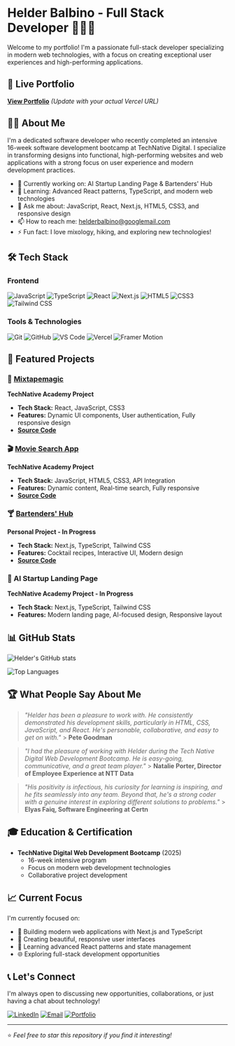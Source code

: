 # Helder Balbino - Full Stack Developer 👨🏻‍💻

Welcome to my portfolio! I'm a passionate full-stack developer specializing in
modern web technologies, with a focus on creating exceptional user experiences
and high-performing applications.

## 🚀 Live Portfolio

**[View Portfolio](https://helderbalbino-portfolio.vercel.app)** _(Update with
your actual Vercel URL)_

## 👨‍💻 About Me

I'm a dedicated software developer who recently completed an intensive 16-week
software development bootcamp at TechNative Digital. I specialize in
transforming designs into functional, high-performing websites and web
applications with a strong focus on user experience and modern development
practices.

- 🔭 Currently working on: AI Startup Landing Page & Bartenders' Hub
- 🌱 Learning: Advanced React patterns, TypeScript, and modern web technologies
- 💬 Ask me about: JavaScript, React, Next.js, HTML5, CSS3, and responsive
  design
- 📫 How to reach me:
  [helderbalbino@googlemail.com](mailto:helderbalbino@googlemail.com)
- ⚡ Fun fact: I love mixology, hiking, and exploring new technologies!

## 🛠️ Tech Stack

### Frontend

![JavaScript](https://img.shields.io/badge/-JavaScript-F7DF1E?style=flat-square&logo=javascript&logoColor=black)
![TypeScript](https://img.shields.io/badge/-TypeScript-3178C6?style=flat-square&logo=typescript&logoColor=white)
![React](https://img.shields.io/badge/-React-61DAFB?style=flat-square&logo=react&logoColor=black)
![Next.js](https://img.shields.io/badge/-Next.js-000000?style=flat-square&logo=next.js&logoColor=white)
![HTML5](https://img.shields.io/badge/-HTML5-E34F26?style=flat-square&logo=html5&logoColor=white)
![CSS3](https://img.shields.io/badge/-CSS3-1572B6?style=flat-square&logo=css3&logoColor=white)
![Tailwind CSS](https://img.shields.io/badge/-Tailwind_CSS-38B2AC?style=flat-square&logo=tailwind-css&logoColor=white)

### Tools & Technologies

![Git](https://img.shields.io/badge/-Git-F05032?style=flat-square&logo=git&logoColor=white)
![GitHub](https://img.shields.io/badge/-GitHub-181717?style=flat-square&logo=github&logoColor=white)
![VS Code](https://img.shields.io/badge/-VS_Code-007ACC?style=flat-square&logo=visual-studio-code&logoColor=white)
![Vercel](https://img.shields.io/badge/-Vercel-000000?style=flat-square&logo=vercel&logoColor=white)
![Framer Motion](https://img.shields.io/badge/-Framer_Motion-0055FF?style=flat-square&logo=framer&logoColor=white)

## 🎯 Featured Projects

### 🎵 [Mixtapemagic](https://mixtapemagic.netlify.app/)

**TechNative Academy Project**

- **Tech Stack:** React, JavaScript, CSS3
- **Features:** Dynamic UI components, User authentication, Fully responsive
  design
- **[Source Code](https://github.com/technative-academy/Mixtape-Magic)**

### 🎬 [Movie Search App](https://helderbalbino.github.io/Movie-search-app/)

**TechNative Academy Project**

- **Tech Stack:** JavaScript, HTML5, CSS3, API Integration
- **Features:** Dynamic content, Real-time search, Fully responsive
- **[Source Code](https://github.com/helderbalbino/Movie-search-app)**

### 🍸 [Bartenders' Hub](https://bartendershub.vercel.app/)

**Personal Project - In Progress**

- **Tech Stack:** Next.js, TypeScript, Tailwind CSS
- **Features:** Cocktail recipes, Interactive UI, Modern design
- **[Source Code](https://github.com/HelderBalbino/BartendersHub)**

### 🤖 AI Startup Landing Page

**TechNative Academy Project - In Progress**

- **Tech Stack:** Next.js, TypeScript, Tailwind CSS
- **Features:** Modern landing page, AI-focused design, Responsive layout

## 📊 GitHub Stats

![Helder's GitHub stats](https://github-readme-stats.vercel.app/api?username=helderbalbino&show_icons=true&theme=dark&count_private=true)

![Top Languages](https://github-readme-stats.vercel.app/api/top-langs/?username=helderbalbino&layout=compact&theme=dark)

## 🏆 What People Say About Me

> _"Helder has been a pleasure to work with. He consistently demonstrated his
> development skills, particularly in HTML, CSS, JavaScript, and React. He's
> personable, collaborative, and easy to get on with."_ > **Pete Goodman**

> _"I had the pleasure of working with Helder during the Tech Native Digital Web
> Development Bootcamp. He is easy-going, communicative, and a great team
> player."_ > **Natalie Porter, Director of Employee Experience at NTT Data**

> _"His positivity is infectious, his curiosity for learning is inspiring, and
> he fits seamlessly into any team. Beyond that, he's a strong coder with a
> genuine interest in exploring different solutions to problems."_ > **Elyas
> Faiq, Software Engineering at Certn**

## 🎓 Education & Certification

- **TechNative Digital Web Development Bootcamp** (2025)
    - 16-week intensive program
    - Focus on modern web development technologies
    - Collaborative project development

## 📈 Current Focus

I'm currently focused on:

- 🚀 Building modern web applications with Next.js and TypeScript
- 🎨 Creating beautiful, responsive user interfaces
- 🔧 Learning advanced React patterns and state management
- 🌐 Exploring full-stack development opportunities

## 📞 Let's Connect

I'm always open to discussing new opportunities, collaborations, or just having
a chat about technology!

[![LinkedIn](https://img.shields.io/badge/-LinkedIn-0077B5?style=flat-square&logo=linkedin&logoColor=white)](https://www.linkedin.com/in/helder-balbino-18184a100/)
[![Email](https://img.shields.io/badge/-Email-D14836?style=flat-square&logo=gmail&logoColor=white)](mailto:helderbalbino@googlemail.com)
[![Portfolio](https://img.shields.io/badge/-Portfolio-000000?style=flat-square&logo=vercel&logoColor=white)](https://helderbalbino-portfolio.vercel.app)

---

⭐ _Feel free to star this repository if you find it interesting!_

